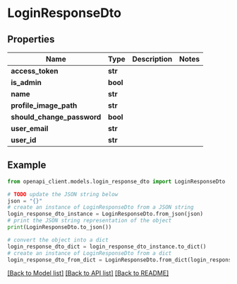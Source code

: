 # LoginResponseDto


## Properties

Name | Type | Description | Notes
------------ | ------------- | ------------- | -------------
**access_token** | **str** |  | 
**is_admin** | **bool** |  | 
**name** | **str** |  | 
**profile_image_path** | **str** |  | 
**should_change_password** | **bool** |  | 
**user_email** | **str** |  | 
**user_id** | **str** |  | 

## Example

```python
from openapi_client.models.login_response_dto import LoginResponseDto

# TODO update the JSON string below
json = "{}"
# create an instance of LoginResponseDto from a JSON string
login_response_dto_instance = LoginResponseDto.from_json(json)
# print the JSON string representation of the object
print(LoginResponseDto.to_json())

# convert the object into a dict
login_response_dto_dict = login_response_dto_instance.to_dict()
# create an instance of LoginResponseDto from a dict
login_response_dto_from_dict = LoginResponseDto.from_dict(login_response_dto_dict)
```
[[Back to Model list]](../README.md#documentation-for-models) [[Back to API list]](../README.md#documentation-for-api-endpoints) [[Back to README]](../README.md)


